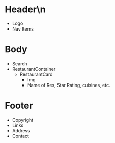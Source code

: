 # Header\n
  - Logo
  - Nav Items

# Body
  - Search
  - RestaurantContainer
    - RestaurantCard
      - Img
      - Name of Res, Star Rating, cuisines, etc.

# Footer
  - Copyright
  - Links
  - Address
  - Contact

 
